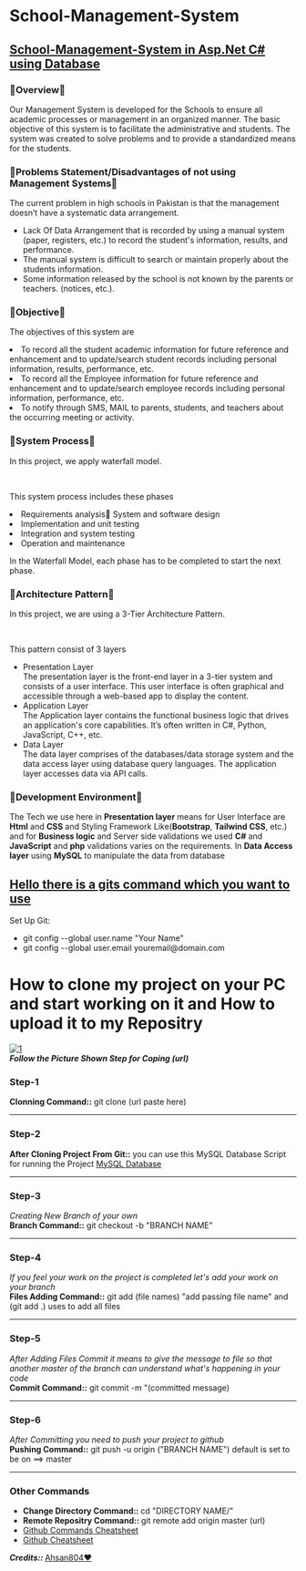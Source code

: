 # School-Management-System

<h2><ins>School-Management-System in Asp.Net C# using Database</ins></h2>

<h3>🔷Overview🔷</h3>
<p> Our Management System is developed for the Schools to ensure all academic processes 
or management in an organized manner. The basic objective of this system is to facilitate the 
administrative and students. The system was created to solve problems and to provide a 
standardized means for the students.</p> 
<h3>🔷Problems Statement/Disadvantages of not using Management Systems🔷</h3>
<p>The current problem in high schools in Pakistan is that the management doesn’t have a systematic 
data arrangement.</p>
<ul>
<li> Lack Of Data Arrangement that is recorded by using a manual system (paper, registers, etc.) 
to record the student's information, results, and performance. </li>
<li>The manual system is difficult to search or maintain properly about the students 
information.</li>
<li>Some information released by the school is not known by the parents or teachers.
(notices, etc.).</li>
</ul>
<h3>🔷Objective🔷</h3>
<p>The objectives of this system are</p>
<li>To record all the student academic information for future reference and enhancement 
and to update/search student records including personal information, results, 
performance, etc.</li>
<li>To record all the Employee information for future reference and enhancement and to 
update/search employee records including personal information, performance, etc.</li>
<li>To notify through SMS, MAIL to parents, students, and teachers about the occurring 
meeting or activity.</li>
<h3>🔷System Process🔷</h3>
<p>In this project, we apply waterfall model.</p><br>
<p>This system process includes these phases </p>
<li>Requirements analysis System and software design</li>
<li>Implementation and unit testing </li>
<li>Integration and system testing </li>
<li>Operation and maintenance</li>
<p>In the Waterfall Model, each phase has to be completed to start the next phase.</p> 
<h3>🔷Architecture Pattern🔷</h3>
<p>In this project, we are using a 3-Tier Architecture Pattern.</p><br> 
<p>This pattern consist of 3 layers</p>
<ul>
<li> Presentation Layer</li>
  The presentation layer is the front-end layer in a 3-tier system and consists of a user 
interface. This user interface is often graphical and accessible through a web-based app to display the content.
<li> Application Layer</li>
  The Application layer contains the functional business logic that drives an 
application's core capabilities. It’s often written in C#, Python, JavaScript, C++, etc.
<li> Data Layer</li>
  The data layer comprises of the databases/data storage system and the data access 
layer using database query languages. The application layer accesses data 
via API calls. 
</ul>
<h3>🔷Development Environment🔷</h3>
</p>The Tech we use here in <b>Presentation layer</b> means for User Interface are <b>Html</b> and <b>CSS</b>
and Styling Framework Like(<b>Bootstrap</b>, <b>Tailwind CSS</b>, etc.) and for <b>Business logic</b> and Server 
side validations we used <b>C#</b> and <b>JavaScript</b> and <b>php</b> validations varies on the requirements. In 
<b>Data Access layer</b> using <b>MySQL</b> to manipulate the data from database</p>

<h2><ins>Hello there is a gits command which you want to use</ins></h2>

Set Up Git:

<ul>
<li>git config --global user.name "Your Name"</br></li>
<li>git config --global user.email youremail@domain.com</li>
</ul>
<h1>How to clone my project on your PC and start working on it and How  to upload it to my Repositry</br></h1>
<a target="_blank" href="https://ibb.co/zVQmfWB"><img src="https://i.ibb.co/VYJLB0z/1.png" alt="1" border="0"></a><br/><b><i>Follow the Picture Shown Step for Coping (url)</i></b><br />
<h3>Step-1</h3><b>Clonning Command::</b> git clone (url paste here)<hr>
<h3>Step-2</h3><b>After Cloning Project From Git::</b> you can use this MySQL Database Script for running the Project <a target="_blank" href="https://github.com/DevAhsaNOp/ASP.Net-School-Management-System/blob/dd92c3eb0f884c836ab2877855d60d1cc96e3461/Documents/lms.sql"/>MySQL Database</a><hr>
<h3>Step-3</h3><i>Creating New Branch of your own</i></br><b>Branch Command::</b> git checkout -b "BRANCH NAME"<hr>
<h3>Step-4</h3><i>If you feel your work on the project is completed let's add your work on your branch</i></br><b>Files Adding Command::</b> git add (file names) "add passing file name" and (git add .) uses to add all files<hr>
<h3>Step-5</h3><i>After Adding Files Commit it means to give the message to file so that another master of the branch can understand what's happening in your code</i></br><b>Commit Command::</b> git commit -m "(committed message)<hr>
<h3>Step-6</h3><i>After Committing you need to push your project to github</i></br> <b>Pushing Command::</b> git push -u origin ("BRANCH NAME") default is set to be on ==> master<hr>

<h3>Other Commands</h3>
<ul><li><b>Change Directory Command:: </b>cd "DIRECTORY NAME/"</li><li><b>Remote Repositry Command:: </b>git remote add origin master (url)</li><li><a target="_blank" href="https://pdfhost.io/v/hO4YEV4gN_Git_Cheat_Sheet.pdf">Github Commands Cheatsheet<li><a target="_blank" href="https://pdfhost.io/v/ADxeUoeMH_AtlassianGitCheatsheetpdf.pdf">Github Cheatsheet</a></li></a></li></ul>

<b><i>Credits:: </i></b> <a href="https://github.com/Ahsan804">Ahsan804❤️</a>
